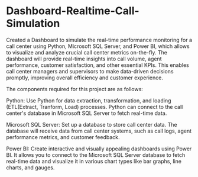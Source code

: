 # Dashboard-Realtime-Call-Simulation
Created a Dashboard to simulate the  real-time performance monitoring for a call center using Python, Microsoft SQL Server, and Power BI, which allows to visualize and analyze crucial call center metrics on-the-fly. The dashboard will provide real-time insights into call volume, agent performance, customer satisfaction, and other essential KPIs. This enables call center managers and supervisors to make data-driven decisions promptly, improving overall efficiency and customer experience.

The components required for this project are as follows:

Python: Use Python for data extraction, transformation, and loading (ETL(Extract, Tranform, Load) processes. Python can connect to the call center's database in Microsoft SQL Server to fetch real-time data.

Microsoft SQL Server: Set up a database to store call center data. The database will receive data from call center systems, such as call logs, agent performance metrics, and customer feedback.

Power BI: Create interactive and visually appealing dashboards using Power BI. It allows you to connect to the Microsoft SQL Server database to fetch real-time data and visualize it in various chart types like bar graphs, line charts, and gauges.
